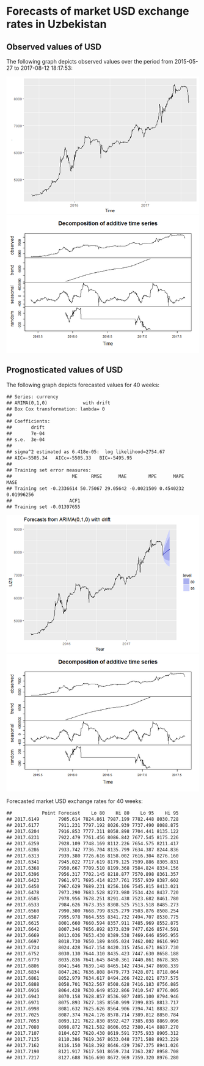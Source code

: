 Forecasts of market USD exchange rates in Uzbekistan
================

Observed values of USD
----------------------

The following graph depicts observed values over the period from 2015-05-27 to 2017-08-12 18:17:53:

![](market_files/figure-markdown_github-ascii_identifiers/unnamed-chunk-1-1.png)![](market_files/figure-markdown_github-ascii_identifiers/unnamed-chunk-1-2.png)

Prognosticated values of USD
----------------------------

The following graph depicts forecasted values for 40 weeks:

    ## Series: currency 
    ## ARIMA(0,1,0)             with drift         
    ## Box Cox transformation: lambda= 0 
    ## 
    ## Coefficients:
    ##       drift
    ##       7e-04
    ## s.e.  3e-04
    ## 
    ## sigma^2 estimated as 6.418e-05:  log likelihood=2754.67
    ## AIC=-5505.34   AICc=-5505.33   BIC=-5495.95
    ## 
    ## Training set error measures:
    ##                      ME     RMSE      MAE        MPE      MAPE       MASE
    ## Training set -0.2336614 50.75067 29.05642 -0.0021509 0.4540232 0.01996256
    ##                     ACF1
    ## Training set -0.01397655

![](market_files/figure-markdown_github-ascii_identifiers/unnamed-chunk-2-1.png)![](market_files/figure-markdown_github-ascii_identifiers/unnamed-chunk-2-2.png)

Forecasted market USD exchange rates for 40 weeks:

    ##           Point Forecast    Lo 80    Hi 80    Lo 95    Hi 95
    ## 2017.6149       7905.614 7824.861 7987.199 7782.448 8030.728
    ## 2017.6177       7911.231 7797.192 8026.939 7737.490 8088.875
    ## 2017.6204       7916.853 7777.311 8058.898 7704.441 8135.122
    ## 2017.6231       7922.479 7761.456 8086.842 7677.545 8175.226
    ## 2017.6259       7928.109 7748.169 8112.226 7654.575 8211.417
    ## 2017.6286       7933.742 7736.704 8135.799 7634.387 8244.836
    ## 2017.6313       7939.380 7726.616 8158.002 7616.304 8276.160
    ## 2017.6341       7945.022 7717.619 8179.125 7599.886 8305.831
    ## 2017.6368       7950.667 7709.510 8199.368 7584.824 8334.156
    ## 2017.6396       7956.317 7702.145 8218.877 7570.898 8361.357
    ## 2017.6423       7961.971 7695.414 8237.761 7557.939 8387.602
    ## 2017.6450       7967.629 7689.231 8256.106 7545.815 8413.021
    ## 2017.6478       7973.290 7683.528 8273.980 7534.424 8437.720
    ## 2017.6505       7978.956 7678.251 8291.438 7523.682 8461.780
    ## 2017.6533       7984.626 7673.353 8308.525 7513.518 8485.273
    ## 2017.6560       7990.300 7668.799 8325.279 7503.876 8508.254
    ## 2017.6587       7995.978 7664.555 8341.732 7494.707 8530.775
    ## 2017.6615       8001.660 7660.594 8357.911 7485.969 8552.875
    ## 2017.6642       8007.346 7656.892 8373.839 7477.626 8574.591
    ## 2017.6669       8013.036 7653.430 8389.538 7469.646 8595.955
    ## 2017.6697       8018.730 7650.189 8405.024 7462.002 8616.993
    ## 2017.6724       8024.428 7647.154 8420.315 7454.671 8637.730
    ## 2017.6752       8030.130 7644.310 8435.423 7447.630 8658.188
    ## 2017.6779       8035.836 7641.645 8450.361 7440.861 8678.385
    ## 2017.6806       8041.546 7639.148 8465.142 7434.347 8698.339
    ## 2017.6834       8047.261 7636.808 8479.773 7428.071 8718.064
    ## 2017.6861       8052.979 7634.617 8494.266 7422.021 8737.575
    ## 2017.6888       8058.701 7632.567 8508.628 7416.183 8756.885
    ## 2017.6916       8064.428 7630.649 8522.866 7410.547 8776.005
    ## 2017.6943       8070.158 7628.857 8536.987 7405.100 8794.946
    ## 2017.6971       8075.893 7627.185 8550.999 7399.835 8813.717
    ## 2017.6998       8081.632 7625.626 8564.906 7394.741 8832.327
    ## 2017.7025       8087.374 7624.176 8578.714 7389.812 8850.784
    ## 2017.7053       8093.121 7622.830 8592.427 7385.038 8869.096
    ## 2017.7080       8098.872 7621.582 8606.052 7380.414 8887.270
    ## 2017.7107       8104.627 7620.430 8619.591 7375.933 8905.312
    ## 2017.7135       8110.386 7619.367 8633.048 7371.588 8923.229
    ## 2017.7162       8116.150 7618.392 8646.429 7367.375 8941.026
    ## 2017.7190       8121.917 7617.501 8659.734 7363.287 8958.708
    ## 2017.7217       8127.688 7616.690 8672.969 7359.320 8976.280
